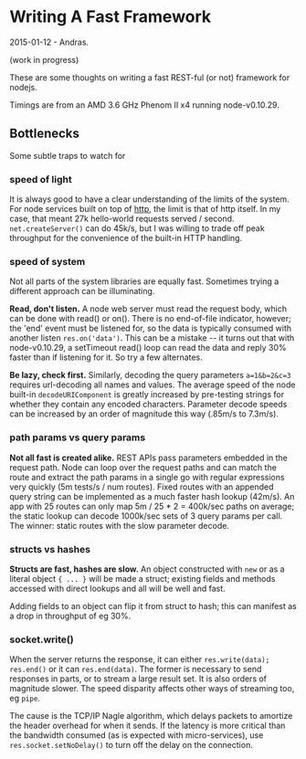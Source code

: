 Writing A Fast Framework
========================

2015-01-12 - Andras.

(work in progress)

These are some thoughts on writing a fast REST-ful (or not) framework for
nodejs.

Timings are from an AMD 3.6 GHz Phenom II x4 running node-v0.10.29.

Bottlenecks
-----------

Some subtle traps to watch for

### speed of light

It is always good to have a clear understanding of the limits of the system.
For node services built on top of [http](https://www.nodejs.org/api/http.html),
the limit is that of http itself.  In my case, that meant 27k hello-world
requests served / second.  `net.createServer()` can do 45k/s, but I was willing
to trade off peak throughput for the convenience of the built-in HTTP handling.

### speed of system

Not all parts of the system libraries are equally fast.  Sometimes trying a
different approach can be illuminating.

**Read, don't listen.**  A node web server must read the request body, which can be
done with read() or on().  There is no end-of-file indicator, however; the 'end'
event must be listened for, so the data is typically consumed with another
listen `res.on('data')`.  This can be a mistake -- it turns out that with
node-v0.10.29, a setTimeout read() loop can read the data and reply 30% faster
than if listening for it.  So try a few alternates.

**Be lazy, check first.**  Similarly, decoding the query parameters `a=1&b=2&c=3`
requires url-decoding all names and values.  The average speed of the node
built-in `decodeURIComponent` is greatly increased by pre-testing strings for
whether they contain any encoded characters.  Parameter decode speeds can be
increased by an order of magnitude this way (.85m/s to 7.3m/s).

### path params vs query params

**Not all fast is created alike.**  REST APIs pass parameters embedded in the
request path.  Node can loop over the request paths and can match the route
and extract the path params in a single go with regular expressions very
quickly (5m tests/s / num routes).  Fixed routes with an appended query string
can be implemented as a much faster hash lookup (42m/s).  An app with 25
routes can only map 5m / 25 * 2 = 400k/sec paths on average; the static lookup
can decode 1000k/sec sets of 3 query params per call.  The winner: static
routes with the slow parameter decode.

### structs vs hashes

**Structs are fast, hashes are slow.**  An object constructed with `new` or as a
literal object `{ ... }` will be made a struct; existing fields and methods
accessed with direct lookups and all will be well and fast.

Adding fields to an object can flip it from struct to hash; this can manifest as
a drop in throughput of eg 30%.

### socket.write()

When the server returns the response, it can either `res.write(data);
res.end()` or it can `res.end(data)`.  The former is necessary to send
responses in parts, or to stream a large result set.  It is also orders of
magnitude slower.  The speed disparity affects other ways of streaming too, eg
`pipe`.

The cause is the TCP/IP Nagle algorithm, which delays packets to amortize the
header overhead for when it sends.  If the latency is more critical than the
bandwidth consumed (as is expected with micro-services), use
`res.socket.setNoDelay()` to turn off the delay on the connection.

